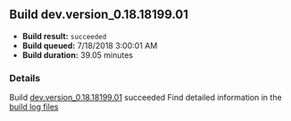 ## Build dev.version_0.18.18199.01
- **Build result:** `succeeded`
- **Build queued:** 7/18/2018 3:00:01 AM
- **Build duration:** 39.05 minutes
### Details
Build [dev.version_0.18.18199.01](https://winappstudio.visualstudio.com/web/build.aspx?pcguid=a4ef43be-68ce-4195-a619-079b4d9834c2&builduri=vstfs%3a%2f%2f%2fBuild%2fBuild%2f26022) succeeded
Find detailed information in the [build log files](https://uwpctdiags.blob.core.windows.net/buildlogs/dev.version_0.18.18199.01_logs.zip)
